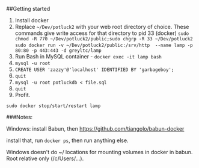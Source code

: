 ##Getting started

1. Install docker
2. Replace `~/Dev/potluck2` with your web root directory of choice. These commands give write access for that directory to pid 33 (docker)
`sudo chmod -R 770 ~/Dev/potluck2/public;sudo chgrp -R 33 ~/Dev/potluck2`
`sudo docker run -v ~/Dev/potluck2/public:/srv/http  --name lamp -p 80:80 -p 443:443 -d greyltc/lamp`
3. Run Bash in MySQL container - `docker exec -it lamp bash`
4. `mysql -u root`
5. `CREATE USER 'zazzy'@'localhost' IDENTIFIED BY 'garbageboy';`
6. `quit`
7. `mysql -u root potluckdb < file.sql`
8. `quit`
9. Profit.


`sudo docker stop/start/restart lamp`


###Notes:

Windows: install Babun, then https://github.com/tiangolo/babun-docker

install that, run `docker ps`, then run anything else.

Windows doesn't do ~/ locations for mounting volumes in docker in babun. Root relative only (/c/Users/...).


